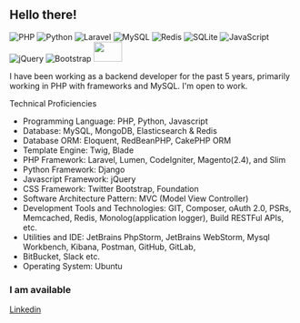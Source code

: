 ## Hello there!

![PHP](https://camo.githubusercontent.com/ee18affd95a51daf18462a92fdfc399aa1b4f703d3e8c25ee7e68d4508c66c5e/68747470733a2f2f696d672e736869656c64732e696f2f62616467652f5048502d3737374242343f7374796c653d666c61742d737175617265266c6f676f3d706870266c6f676f436f6c6f723d7768697465)
![Python](https://camo.githubusercontent.com/d2080d24775bd0fd90b63e3bfd6d2e6b14a83bb5a79b051f83105abcaa0f4d1a/68747470733a2f2f696d672e736869656c64732e696f2f62616467652f507974686f6e2d3337373641423f7374796c653d666c61742d737175617265266c6f676f3d707974686f6e266c6f676f436f6c6f723d7768697465)
![Laravel](https://camo.githubusercontent.com/704a93544c982e1026373d15200a9b00b7f958a8b80b2757bea968af01c0fa55/68747470733a2f2f696d672e736869656c64732e696f2f62616467652f4c61726176656c2d4646324432303f7374796c653d666c61742d737175617265266c6f676f3d6c61726176656c266c6f676f436f6c6f723d7768697465)
![MySQL](https://camo.githubusercontent.com/2e477f11f713e4cf77dd776dcc9b13a40e3f7f91502ac3aa9e4d7a675167d61e/68747470733a2f2f696d672e736869656c64732e696f2f62616467652f4d7953514c2d3030354338343f7374796c653d666c61742d737175617265266c6f676f3d6d7973716c266c6f676f436f6c6f723d7768697465)
![Redis](https://camo.githubusercontent.com/97871d00816e18d722e04d09275ff6f9d55586fe6812461af514a50faf71fb9c/68747470733a2f2f696d672e736869656c64732e696f2f62616467652f72656469732d2532334444303033312e7376673f267374796c653d666c61742d737175617265266c6f676f3d7265646973266c6f676f436f6c6f723d7768697465)
![SQLite](https://camo.githubusercontent.com/36eab81eb1ac307a112248df7dbb7d7019c21af5007420fe33c43fb7d81cd6e4/68747470733a2f2f696d672e736869656c64732e696f2f62616467652f53514c6974652d3037343035453f7374796c653d666c61742d737175617265266c6f676f3d73716c697465266c6f676f436f6c6f723d7768697465)
![JavaScript](https://camo.githubusercontent.com/7a0c885378047ca9a7331a2c8161403c10dd384cac88fdec568bf4777ac797a5/68747470733a2f2f696d672e736869656c64732e696f2f62616467652f4a6176615363726970742d4637444631453f7374796c653d666c61742d737175617265266c6f676f3d6a617661736372697074266c6f676f436f6c6f723d626c61636b)
![jQuery](https://camo.githubusercontent.com/818dd6538e5c950ee3848e308dc162cbcb664bf18987052754374b60a8128943/68747470733a2f2f696d672e736869656c64732e696f2f62616467652f6a51756572792d3037363941443f7374796c653d666c61742d737175617265266c6f676f3d6a7175657279266c6f676f436f6c6f723d7768697465)
![Bootstrap](https://camo.githubusercontent.com/896f1d717aba9e79ab96214a806283754fb7aa84818a73424c14058706b21961/68747470733a2f2f696d672e736869656c64732e696f2f62616467652f426f6f7473747261702d3536334437433f7374796c653d666c61742d737175617265266c6f676f3d626f6f747374726170266c6f676f436f6c6f723d7768697465)
<img src="https://1000logos.net/wp-content/uploads/2020/08/MongoDB-Logo.png" width="50" height="35">

I have been working as a backend developer for the past 5 years, primarily working in PHP with frameworks and MySQL. I'm open to work.

Technical Proficiencies
- Programming Language: PHP, Python, Javascript
- Database: MySQL, MongoDB, Elasticsearch & Redis
- Database ORM: Eloquent, RedBeanPHP, CakePHP ORM
- Template Engine: Twig, Blade
- PHP Framework: Laravel, Lumen, CodeIgniter, Magento(2.4), and Slim
- Python Framework: Django
- Javascript Framework: jQuery
- CSS Framework: Twitter Bootstrap, Foundation
- Software Architecture Pattern: MVC (Model View Controller)
- Development Tools and Technologies: GIT, Composer, oAuth 2.0, PSRs, Memcached, Redis, Monolog(application logger), Build RESTFul APIs, etc.
- Utilities and IDE: JetBrains PhpStorm, JetBrains WebStorm, Mysql Workbench, Kibana, Postman, GitHub, GitLab,
- BitBucket, Slack etc.
- Operating System: Ubuntu

### I am available
[Linkedin](https://www.linkedin.com/in/sharminshanta/)

